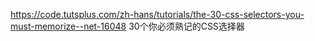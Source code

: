 https://code.tutsplus.com/zh-hans/tutorials/the-30-css-selectors-you-must-memorize--net-16048
30个你必须熟记的CSS选择器
